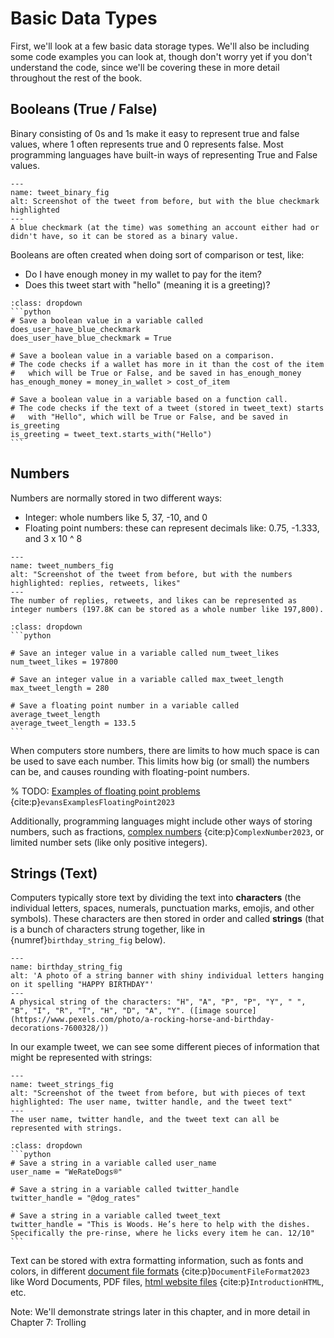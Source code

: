 # Basic Data Types

First, we'll look at a few basic data storage types. We'll also be including some code examples you can look at, though don't worry yet if you don't understand the code, since we'll be covering these in more detail throughout the rest of the book.

## Booleans (True / False)
Binary consisting of 0s and 1s make it easy to represent true and false values, where 1 often represents true and 0 represents false. Most programming languages have built-in ways of representing True and False values.

```{figure} dog_tweet_binary.png
---
name: tweet_binary_fig
alt: Screenshot of the tweet from before, but with the blue checkmark highlighted
---
A blue checkmark (at the time) was something an account either had or didn't have, so it can be stored as a binary value.
```


Booleans are often created when doing sort of comparison or test, like:
- Do I have enough money in my wallet to pay for the item?
- Does this tweet start with "hello" (meaning it is a greeting)?

````{admonition} Click to see example Python code
:class: dropdown
```python
# Save a boolean value in a variable called does_user_have_blue_checkmark
does_user_have_blue_checkmark = True

# Save a boolean value in a variable based on a comparison.
# The code checks if a wallet has more in it than the cost of the item
#   which will be True or False, and be saved in has_enough_money
has_enough_money = money_in_wallet > cost_of_item

# Save a boolean value in a variable based on a function call.
# The code checks if the text of a tweet (stored in tweet_text) starts
#   with "Hello", which will be True or False, and be saved in is_greeting
is_greeting = tweet_text.starts_with("Hello")
```
````

## Numbers
Numbers are normally stored in two different ways:
- Integer: whole numbers like 5, 37, -10, and 0
- Floating point numbers: these can represent decimals like: 0.75, -1.333, and 3 x 10 ^ 8

```{figure} dog_tweet_with_numbers.png
---
name: tweet_numbers_fig
alt: "Screenshot of the tweet from before, but with the numbers highlighted: replies, retweets, likes"
---
The number of replies, retweets, and likes can be represented as integer numbers (197.8K can be stored as a whole number like 197,800).
```

````{admonition} Click to see example Python code
:class: dropdown
```python

# Save an integer value in a variable called num_tweet_likes
num_tweet_likes = 197800

# Save an integer value in a variable called max_tweet_length
max_tweet_length = 280

# Save a floating point number in a variable called average_tweet_length
average_tweet_length = 133.5
```
````

When computers store numbers, there are limits to how much space is can be used to save each number. This limits how big (or small) the numbers can be, and causes rounding with floating-point numbers.

% TODO: [Examples of floating point problems](https://jvns.ca/blog/2023/01/13/examples-of-floating-point-problems/) {cite:p}`evansExamplesFloatingPoint2023`

Additionally, programming languages might include other ways of storing numbers, such as fractions, [complex numbers](https://en.wikipedia.org/wiki/Complex_number) {cite:p}`ComplexNumber2023`, or limited number sets (like only positive integers).



## Strings (Text)
Computers typically store text by dividing the text into __characters__ (the individual letters, spaces, numerals, punctuation marks, emojis, and other symbols). These characters are then stored in order and called __strings__ (that is a bunch of characters strung together, like in {numref}`birthday_string_fig` below).

```{figure} happy_birthday_banner.jpg
---
name: birthday_string_fig
alt: 'A photo of a string banner with shiny individual letters hanging on it spelling "HAPPY BIRTHDAY"'
---
A physical string of the characters: "H", "A", "P", "P", "Y", " ", "B", "I", "R", "T", "H", "D", "A", "Y". ([image source](https://www.pexels.com/photo/a-rocking-horse-and-birthday-decorations-7600328/))
```

In our example tweet, we can see some different pieces of information that might be represented with strings:

```{figure} dog_tweet_with_strings.png
---
name: tweet_strings_fig
alt: "Screenshot of the tweet from before, but with pieces of text highlighted: The user name, twitter handle, and the tweet text"
---
The user name, twitter handle, and the tweet text can all be represented with strings.
```


````{admonition} Click to see example Python code
:class: dropdown
```python
# Save a string in a variable called user_name
user_name = "WeRateDogs®"

# Save a string in a variable called twitter_handle
twitter_handle = "@dog_rates"

# Save a string in a variable called tweet_text
twitter_handle = "This is Woods. He’s here to help with the dishes. Specifically the pre-rinse, where he licks every item he can. 12/10"
```
````

Text can be stored with extra formatting information, such as fonts and colors, in different [document file formats](https://en.wikipedia.org/wiki/Document_file_format) {cite:p}`DocumentFileFormat2023` like Word Documents, PDF files, [html website files](https://www.w3schools.com/html/html_intro.asp) {cite:p}`IntroductionHTML`, etc.

Note: We'll demonstrate strings later in this chapter, and in more detail in Chapter 7: Trolling
